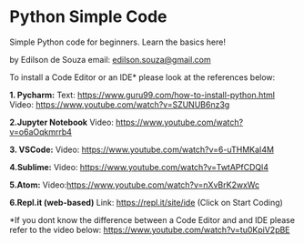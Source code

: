 # Python Simple Code
Simple Python code for beginners.
Learn the basics here!

by Edilson de Souza
email: edilson.souza@gmail.com

To install a Code Editor or an IDE* please look at the references below:

**1. Pycharm:**
Text: https://www.guru99.com/how-to-install-python.html
Video: https://www.youtube.com/watch?v=SZUNUB6nz3g

**2.Jupyter Notebook**
Video: https://www.youtube.com/watch?v=o6aOqkmrrb4

**3. VSCode:**
Video: https://www.youtube.com/watch?v=6-uTHMKaI4M

**4.Sublime:**
Video: https://www.youtube.com/watch?v=TwtAPfCDQl4

**5.Atom:**
Video:https://www.youtube.com/watch?v=nXvBrK2wxWc

**6.Repl.it (web-based)**
Link: https://repl.it/site/ide (Click on Start Coding) 

*If you dont know the difference between a Code Editor and and IDE please refer to the video below:
https://www.youtube.com/watch?v=tu0KpiV2pBE

